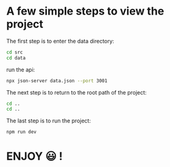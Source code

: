 # A few simple steps to view the project

The first step is to enter the data directory:

```bash
cd src
cd data
```

run the api:

```bash
npx json-server data.json --port 3001
```

The next step is to return to the root path of the project:

```bash
cd ..
cd ..
```

The last step is to run the project:

```bash
npm run dev
```

# ENJOY :smiley: !
